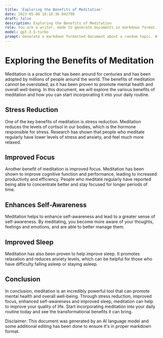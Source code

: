 ```yaml
---
title: 'Exploring the Benefits of Meditation'
date: 2023-05-08 18:18:36.042708
draft: false
description: Exploring the Benefits of Meditation
role: You are a writer, made to generate documents in markdown format. It is very important that all of the documents you generate are in valid markdown format.
model: gpt-3.5-turbo
prompt: Generate a markdown formatted document about a random topic. At the bottom, include a disclaimer explaining that the document was generated by you. The first line of the document should be the title. Make sure that the entire document is in proper markdown format, using a mix of various tags to make the document visually appealing.
---
```


# Exploring the Benefits of Meditation

Meditation is a practice that has been around for centuries and has been adopted by millions of people around the world. The benefits of meditation cannot be overstated, as it has been proven to promote mental health and overall well-being. In this document, we will explore the various benefits of meditation and how you can start incorporating it into your daily routine.

## Stress Reduction

One of the key benefits of meditation is stress reduction. Meditation reduces the levels of cortisol in our bodies, which is the hormone responsible for stress. Research has shown that people who meditate regularly have lower levels of stress and anxiety, and feel much more relaxed.

## Improved Focus

Another benefit of meditation is improved focus. Meditation has been shown to improve cognitive function and performance, leading to increased productivity and efficiency. People who meditate regularly have reported being able to concentrate better and stay focused for longer periods of time.

## Enhances Self-Awareness

Meditation helps to enhance self-awareness and lead to a greater sense of self-awareness. By meditating, you become more aware of your thoughts, feelings and emotions, and are able to better manage them.

## Improved Sleep 

Meditation has also been proven to help improve sleep. It promotes relaxation and reduces anxiety levels, which can be helpful for those who have difficulty falling asleep or staying asleep.

## Conclusion

In conclusion, meditation is an incredibly powerful tool that can promote mental health and overall well-being. Through stress reduction, improved focus, enhanced self-awareness and improved sleep, meditation can help to improve your quality of life. Start incorporating meditation into your daily routine today and see the transformational benefits it can bring.

Disclaimer: This document was generated by an AI language model and some additional editing has been done to ensure it's in proper markdown format.